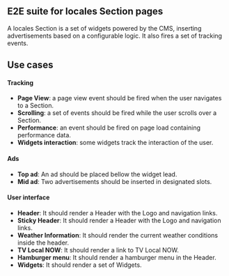 ## E2E suite for locales Section pages

A locales Section is a set of widgets powered by the CMS, inserting advertisements based on a configurable logic.
It also fires a set of tracking events.

## Use cases
#### Tracking
- **Page View**: a page view event should be fired when the user navigates to a Section.
- **Scrolling**: a set of events should be fired while the user scrolls over a Section.
- **Performance**: an event should be fired on page load containing performance data.
- **Widgets interaction**: some widgets track the interaction of the user.

#### Ads
- **Top ad**: An ad should be placed bellow the widget lead.
- **Mid ad**: Two advertisements should be inserted in designated slots.

#### User interface
- **Header**: It should render a Header with the Logo and navigation links.
- **Sticky Header**: It should render a Header with the Logo and navigation links.
- **Weather Information**: It should render the current weather conditions inside the header.
- **TV Local NOW**: It should render a link to TV Local NOW.
- **Hamburger menu**: It should render a hamburger menu in the Header.
- **Widgets**: It should render a set of Widgets.
